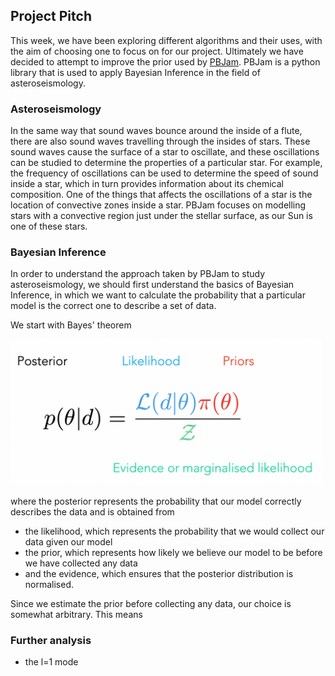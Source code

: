 ## Project Pitch

This week, we have been exploring different algorithms and their uses, with the aim of choosing one to focus on for our project. Ultimately we have decided to attempt to improve the prior used by [PBJam](https://github.com/grd349/PBjam). PBJam is a python library that is used to apply Bayesian Inference in the field of asteroseismology.

### Asteroseismology
In the same way that sound waves bounce around the inside of a flute, there are also sound waves travelling through the insides of stars. These sound waves cause the surface of a star to oscillate, and these oscillations can be studied to determine the properties of a particular star. For example, the frequency of oscillations can be used to determine the speed of sound inside a star, which in turn provides information about its chemical composition. One of the things that affects the oscillations of a star is the location of convective zones inside a star. PBJam focuses on modelling stars with a convective region just under the stellar surface, as our Sun is one of these stars.

### Bayesian Inference
In order to understand the approach taken by PBJam to study asteroseismology, we should first understand the basics of Bayesian Inference, in which we want to calculate the probability that a particular model is the correct one to describe a set of data.

We start with Bayes' theorem

<p align="left">
  <img src="/img/bayes.png"
       width="500"/>
</p>

where the posterior represents the probability that our model correctly describes the data and is obtained from

- the likelihood, which represents the probability that we would collect our data given our model
- the prior, which represents how likely we believe our model to be before we have collected any data
- and the evidence, which ensures that the posterior distribution is normalised.

Since we estimate the prior before collecting any data, our choice is somewhat arbitrary. This means

### Further analysis
- the l=1 mode
